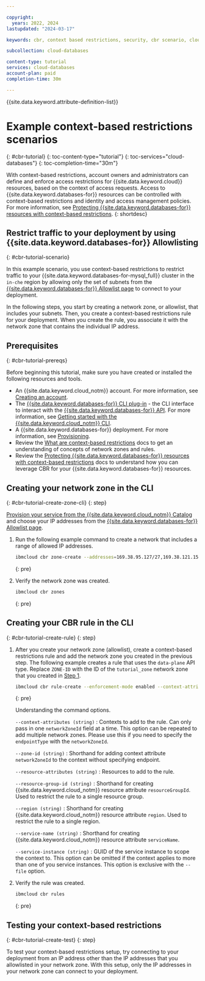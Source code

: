```yaml
---

copyright:
  years: 2022, 2024
lastupdated: "2024-03-17"

keywords: cbr, context based restrictions, security, cbr scenario, cloud databases

subcollection: cloud-databases

content-type: tutorial
services: cloud-databases
account-plan: paid
completion-time: 30m

---
```


{{site.data.keyword.attribute-definition-list}}

# Example context-based restrictions scenarios
{: #cbr-tutorial}
{: toc-content-type="tutorial"}
{: toc-services="cloud-databases"}
{: toc-completion-time="30m"}

With context-based restrictions, account owners and administrators can define and enforce access restrictions for {{site.data.keyword.cloud}} resources, based on the context of access requests. Access to {{site.data.keyword.databases-for}} resources can be controlled with context-based restrictions and identity and access management policies. For more information, see [Protecting {{site.data.keyword.databases-for}} resources with context-based restrictions](/docs/cloud-databases?topic=cloud-databases-cbr).
{: shortdesc}

## Restrict traffic to your deployment by using {{site.data.keyword.databases-for}} Allowlisting
{: #cbr-tutorial-scenario}

In this example scenario, you use context-based restrictions to restrict traffic to your {{site.data.keyword.databases-for-mysql_full}} cluster in the `in-che` region by allowing only the set of subnets from the [{{site.data.keyword.databases-for}} Allowlist page](/docs/databases-for-mysql?topic=cloud-databases-allowlisting) to connect to your deployment.

In the following steps, you start by creating a network zone, or allowlist, that includes your subnets. Then, you create a context-based restrictions rule for your deployment. When you create the rule, you associate it with the network zone that contains the individual IP address.

## Prerequisites
{: #cbr-tutorial-prereqs}

Before beginning this tutorial, make sure you have created or installed the following resources and tools.

- An {{site.data.keyword.cloud_notm}} account. For more information, see [Creating an account](/docs/account?topic=account-account-getting-started).
- The [{{site.data.keyword.databases-for}} CLI plug-in](/docs/databases-cli-plugin) - the CLI interface to interact with the [{{site.data.keyword.databases-for}} API](https://cloud.ibm.com/apidocs/cloud-databases-api/cloud-databases-api-v5#introduction). For more information, see [Getting started with the {{site.data.keyword.cloud_notm}} CLI](/docs/databases-cli-plugin).
- A {{site.data.keyword.databases-for}} deployment. For more information, see [Provisioning](/docs/cloud-databases?topic=cloud-databases-getting-started-cdb-provision-instance).
- Review the [What are context-based restrictions](/docs/account?topic=account-context-restrictions-whatis) docs to get an understanding of concepts of network zones and rules.
- Review the [Protecting {{site.data.keyword.databases-for}} resources with context-based restrictions](/docs/cloud-databases?topic=cloud-databases-cbr) docs to understand how you can leverage CBR for your {{site.data.keyword.databases-for}} resources.

## Creating your network zone in the CLI
{: #cbr-tutorial-create-zone-cli}
{: step}

[Provision your service from the {{site.data.keyword.cloud_notm}} Catalog](https://cloud.ibm.com/catalog/services/databases-for-mysql) and choose your IP addresses from the [{{site.data.keyword.databases-for}} Allowlist page](/docs/databases-for-mysql?topic=cloud-databases-allowlisting). 
1. Run the following example command to create a network that includes a range of allowed IP addresses.

    ```sh
    ibmcloud cbr zone-create --addresses=169.38.95.127/27,169.38.121.159/28,169.38.132.127/25,169.38.136.255/26,169.38.73.151/29,169.38.105.79/29,10.162.8.127/26,10.163.20.127/25,10.162.115.103/29,10.162.132.79/29 --name=tutorial_zone
    ```
    {: pre}
    
1. Verify the network zone was created.
    ```sh
    ibmcloud cbr zones
    ```
    {: pre}

## Creating your CBR rule in the CLI
{: #cbr-tutorial-create-rule}
{: step}

1. After you create your network zone (allowlist), create a context-based restrictions rule and add the network zone you created in the previous step. The following example creates a rule that uses the `data-plane` API type. Replace `ZONE-ID` with the ID of the `tutorial_zone` network zone that you created in [Step 1](#creating-your-network-zone).

    ```sh
    ibmcloud cbr rule-create --enforcement-mode enabled --context-attributes networkZoneId=<ZONE-ID> --resource-group-id <RESOURCE_GROUP_ID> --service-name databases-for-mysql --service-instance <SERVICE-INSTANCE> --api-types crn:v1:bluemix:public:context-based-restrictions::::api-type:data-plane --description <DESCRIPTION>
    ```
    {: pre}
    
    Understanding the command options.
    
    `--context-attributes (string)`
    :   Contexts to add to the rule. Can only pass in one `networkZoneId` field at a time. This option can be repeated to add multiple network zones. Please use this if you need to specify the `endpointType` with the `networkZoneId`. 
    
    `--zone-id (string)`
    :   Shorthand for adding context attribute `networkZoneId` to the context without specifying endpoint. 
    
    `--resource-attributes (string)`
    :   Resources to add to the rule. 
    
    `--resource-group-id (string)`
    :   Shorthand for creating {{site.data.keyword.cloud_notm}} resource attribute `resourceGroupId`. Used to restrict the rule to a single resource group.
    
    `--region (string)`
    :   Shorthand for creating {{site.data.keyword.cloud_notm}} resource attribute `region`. Used to restrict the rule to a single region. 

    `--service-name (string)`
    :   Shorthand for creating {{site.data.keyword.cloud_notm}} resource attribute `serviceName`.
    
    `--service-instance (string)`
    :   GUID of the service instance to scope the context to. This option can be omitted if the context applies to more than one of you service instances. This option is exclusive with the `--file` option.
    
    
1. Verify the rule was created.
    ```sh
    ibmcloud cbr rules
    ```
    {: pre}
    
## Testing your context-based restrictions
{: #cbr-tutorial-create-test}
{: step}

To test your context-based restrictions setup, try connecting to your deployment from an IP address other than the IP addresses that you allowlisted in your network zone. With this setup, only the IP addresses in your network zone can connect to your deployment.
